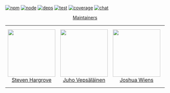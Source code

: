 [![npm][npm]][npm-url]
[![node][node]][node-url]
[![deps][deps]][deps-url]
[![test][test]][test-url]
[![coverage][cover]][cover-url]
[![chat][chat]][chat-url]


<div align="center">
  <a href="DELETED_URL_WITH_CREDENTIALS"center">Maintainers</h2>

<table>
  <tbody>
    <tr>
      <td align="center">
        <a href="https://github.com/hulkish">
          <img width="150" height="150" src="https://github.com/hulkish.png?size=150">
          </br>
          Steven Hargrove
        </a>
      </td>
      <td align="center">
        <a href="https://github.com/bebraw">
          <img width="150" height="150" src="https://github.com/bebraw.png?v=3&s=150">
          </br>
          Juho Vepsäläinen
        </a>
      </td>
      <td align="center">
        <a href="https://github.com/d3viant0ne">
          <img width="150" height="150" src="https://github.com/d3viant0ne.png?v=3&s=150">
          </br>
          Joshua Wiens
        </a>
      </td>
      <td align="center">
        <a href="https://github.com/michael-ciniawsky">
          <img width="150" height="150" src="https://github.com/michael-ciniawsky.png?v=3&s=150">
          </br>
          Michael Ciniawsky
        </a>
      </td>
      <td align="center">
        <a href="https://github.com/evilebottnawi">
          <img width="150" height="150" src="https://github.com/evilebottnawi.png?v=3&s=150">
          </br>
          Alexander Krasnoyarov
        </a>
      </td>
    </tr>
  <tbody>
</table>


[npm]: https://img.shields.io/npm/v/uglifyjs-webpack-plugin.svg
[npm-url]: https://npmjs.com/package/uglifyjs-webpack-plugin

[node]: https://img.shields.io/node/v/uglifyjs-webpack-plugin.svg
[node-url]: https://nodejs.org

[deps]: https://david-dm.org/webpack-contrib/uglifyjs-webpack-plugin.svg
[deps-url]: https://david-dm.org/webpack-contrib/uglifyjs-webpack-plugin

[test]: 	https://img.shields.io/circleci/project/github/webpack-contrib/uglifyjs-webpack-plugin.svg
[test-url]: https://circleci.com/gh/webpack-contrib/uglifyjs-webpack-plugin

[cover]: https://codecov.io/gh/webpack-contrib/uglifyjs-webpack-plugin/branch/master/graph/badge.svg
[cover-url]: https://codecov.io/gh/webpack-contrib/uglifyjs-webpack-plugin

[chat]: https://img.shields.io/badge/gitter-webpack%2Fwebpack-brightgreen.svg
[chat-url]: https://gitter.im/webpack/webpack
